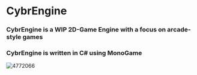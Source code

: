 # CybrEngine
### CybrEngine is a WIP 2D-Game Engine with a focus on arcade-style games
### CybrEngine is written in C# using MonoGame

![4772066](https://github.com/CybrNight/CybrEngine/assets/14323993/5102438e-352e-4028-9263-8eb648098d11)
